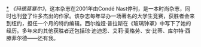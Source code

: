 [*](17_Chapter_Eight_How_Man.xhtml#footnote-019-backlink) *《玛德莫塞尔》*，这本杂志在2001年由Condé Nast停刊，是一本时尚杂志，同时也刊登了许多杰出的作家。该杂志每年举办一场著名的大学生竞赛，获胜者会来到纽约，担任一个月的特约编辑。西尔维娅·普拉斯在《玻璃钟罩》中写下了她的经历。多年来的其他获胜者还包括琼·迪迪恩、艾莉·麦格劳、安·比蒂、库尔特·西滕菲尔德——还有我。
